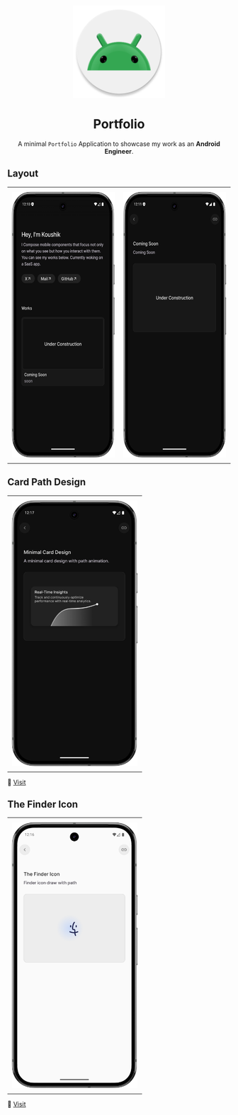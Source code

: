 <div align="center">
  <img width="208" height="208" src="app/src/main/res/mipmap-xxxhdpi/ic_launcher_round.webp" alt="Portfolio Logo">
  <h1><b>Portfolio</b></h1>
  <p>
    A minimal <code>Portfolio</code> Application to showcase my work as an <strong>Android Engineer</strong>.
  </p>
</div>

 ## **Layout**

<table>
  <tr>
    <td style="padding: 10px;">
      <img height="600" src="app/src/main/res/drawable/home_screen_demo.png" alt="demo_home_screen">
    </td>
    <td style="padding: 10px;">
      <img height="600" src="app/src/main/res/drawable/detail_screen_demo.png" alt="demo_detail_screen">
    </td>
  </tr>
</table>


## **Card Path Design** 
<div>
  <table>
  <tr>
    <td style="padding: 10px;">
      <img height="600" src="app/src/main/res/drawable/card_path_animation.png" alt="demo_home_screen">
    </td>
      </tr>
</table>
    <p>
    🔗 
      <a href="https://github.com/koushikc-125/Portfolio/blob/main/app/src/main/java/com/example/portfolio/components/CardDesign.kt">Visit</a>
  </p>
  
</div>



## **The Finder Icon**

<div>
  <table>
  <tr>
    <td style="padding: 10px;">
    <img height="600" src="app/src/main/res/drawable/finder_icon.png" alt="finder_icon">
      </td>
      </tr>
</table>
  <p>
    🔗 
    <a href="https://github.com/koushikc-125/Portfolio/blob/main/app/src/main/java/com/example/portfolio/components/GradientWithIcon.kt">
  Visit
</a>
  </p>
  
</div>
